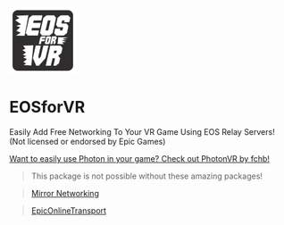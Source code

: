 ![EFV Logo](https://github.com/TheScruffyKat/EOSforVR/blob/main/github/EOSforVR_XS.png?raw=true)
# EOSforVR
Easily Add Free Networking To Your VR Game Using EOS Relay Servers! (Not licensed or endorsed by Epic Games)

[Want to easily use Photon in your game? Check out PhotonVR by fchb!](https://github.com/fchb1239/PhotonVR)

> This package is not possible without these amazing packages!

> [Mirror Networking](https://github.com/vis2k/Mirror)

> [EpicOnlineTransport](https://github.com/FakeByte/EpicOnlineTransport)
